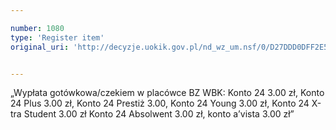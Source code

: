 ```yaml
---

number: 1080
type: 'Register item'
original_uri: 'http://decyzje.uokik.gov.pl/nd_wz_um.nsf/0/D27DDD0DFF2E5541C12572DD003297E4?OpenDocument'


---
```


„Wypłata gotówkowa/czekiem w placówce BZ WBK: Konto 24 3.00 zł, Konto 24 Plus 3.00 zł, Konto 24 Prestiż 3.00, Konto 24 Young 3.00 zł, Konto 24 X-tra Student 3.00 zł Konto 24 Absolwent 3.00 zł, konto a’vista 3.00 zł”
